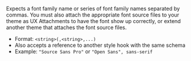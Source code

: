 Expects a font family name or series of font family names separated by commas. You must also attach the appropriate font source files to your theme as UX Attachments to have the font show up correctly, or extend another theme that attaches the font source files.

- Format: `<string>(,<string>,...)`
- Also accepts a reference to another style hook with the same schema
- Example: `"Source Sans Pro"` or `"Open Sans", sans-serif`
